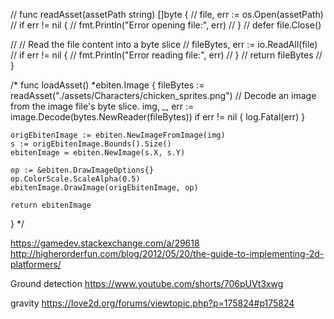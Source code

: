 // func readAsset(assetPath string) []byte {
// 	file, err := os.Open(assetPath)
// 	if err != nil {
// 		fmt.Println("Error opening file:", err)
// 	}
// 	defer file.Close()

// 	// Read the file content into a byte slice
// 	fileBytes, err := io.ReadAll(file)
// 	if err != nil {
// 		fmt.Println("Error reading file:", err)
// 	}
// 	return fileBytes
// }

/*
func loadAsset() *ebiten.Image {
	fileBytes := readAsset("./assets/Characters/chicken_sprites.png")
	// Decode an image from the image file's byte slice.
	img, _, err := image.Decode(bytes.NewReader(fileBytes))
	if err != nil {
		log.Fatal(err)
	}

	origEbitenImage := ebiten.NewImageFromImage(img)
	s := origEbitenImage.Bounds().Size()
	ebitenImage = ebiten.NewImage(s.X, s.Y)

	op := &ebiten.DrawImageOptions{}
	op.ColorScale.ScaleAlpha(0.5)
	ebitenImage.DrawImage(origEbitenImage, op)

	return ebitenImage
}
*/


https://gamedev.stackexchange.com/a/29618
http://higherorderfun.com/blog/2012/05/20/the-guide-to-implementing-2d-platformers/

Ground detection
https://www.youtube.com/shorts/706pUVt3xwg

gravity
https://love2d.org/forums/viewtopic.php?p=175824#p175824
